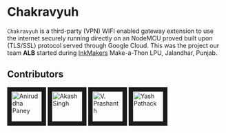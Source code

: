 # Chakravyuh
`Chakravyuh` is a third-party (VPN) WIFI enabled gateway extension to use the internet securely running directly on an NodeMCU proved built upon (TLS/SSL) protocol served through Google Cloud. This was the project our team **ALB** started during [InkMakers](http://www.inktalks.com/makers2018) Make-a-Thon LPU, Jalandhar, Punjab.


## Contributors

<a href="../../../../aniruddha0pandey" target="_blank"><img src="https://avatars1.githubusercontent.com/u/31156696?s=460&v=4" 
alt="Aniruddha Paney" width="70" height="70" border="10" /></a> <a href="../../../../kabir55" target="_blank"><img src="https://avatars0.githubusercontent.com/u/31276824?s=400&v=4" alt="Akash Singh" width="70" height="70" border="10" /></a> <a href="../../../../prashanth" target="_blank"><img src="https://avatars3.githubusercontent.com/u/4563034?s=400&v=4" alt="V. Prashanth" width="70" height="70" border="10" /></a> <a href="../../../../yashpathack" target="_blank"><img src="https://avatars3.githubusercontent.com/u/31958105?s=400&v=4" alt="Yash Pathack" width="70" height="70" border="10" /></a>
